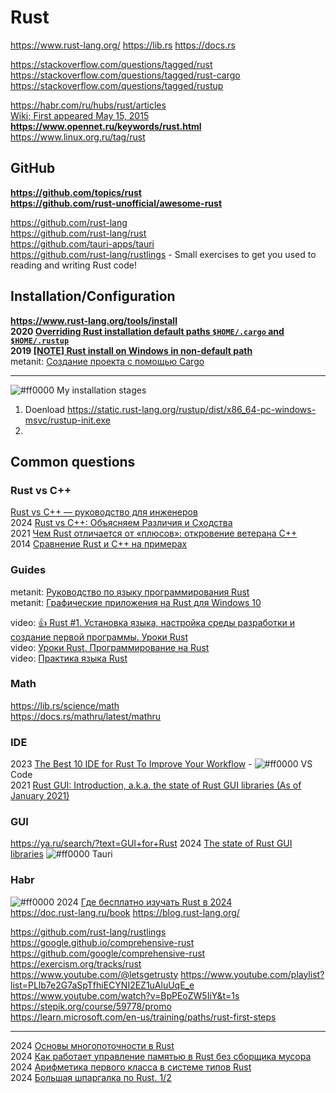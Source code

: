 # Rust
https://www.rust-lang.org/
https://lib.rs
https://docs.rs

https://stackoverflow.com/questions/tagged/rust              
https://stackoverflow.com/questions/tagged/rust-cargo                
https://stackoverflow.com/questions/tagged/rustup              

https://habr.com/ru/hubs/rust/articles                        
[Wiki; First appeared	May 15, 2015](https://en.wikipedia.org/wiki/Rust_(programming_language))                
**https://www.opennet.ru/keywords/rust.html**                
https://www.linux.org.ru/tag/rust                    

## GitHub            
**https://github.com/topics/rust**             
**https://github.com/rust-unofficial/awesome-rust**                        

https://github.com/rust-lang               
https://github.com/rust-lang/rust                   
https://github.com/tauri-apps/tauri                           
https://github.com/rust-lang/rustlings -  Small exercises to get you used to reading and writing Rust code!                 

## Installation/Configuration                    
**https://www.rust-lang.org/tools/install**                                  
**2020 [Overriding Rust installation default paths `$HOME/.cargo` and `$HOME/.rustup`](https://stackoverflow.com/questions/57765424/overriding-rust-installation-default-paths-home-cargo-and-home-rustup)**                    
**2019 [[NOTE] Rust install on Windows in non-default path](https://blog.keithkim.com/2019/12/note-rust-install-on-windows-in-non.html)**          
metanit: [Создание проекта с помощью Cargo](https://metanit.com/rust/tutorial/9.1.php)         
- - -
![#ff0000](https://placehold.co/15x15/ff0000/ff0000.png) My installation stages
1) Doenload https://static.rust-lang.org/rustup/dist/x86_64-pc-windows-msvc/rustup-init.exe
2) 

## Common questions
### Rust vs C++
[Rust vs C++ — руководство для инженеров](https://itanddigital.ru/bloghrconsulting/tpost/5u6uxrp4l1-rust-vs-c-rukovodstvo-dlya-inzhenerov)                
2024 [Rust vs C++: Объясняем Различия и Сходства](https://ru.bitdegree.org/rukovodstvo/rust-vs-cplusplus/)                
2021 [Чем Rust отличается от «плюсов»: откровение ветерана С++](https://skillbox.ru/media/code/chem-rust-luchshe-plyusov/)          
2014 [Сравнение Rust и С++ на примерах](https://habr.com/ru/articles/225003/)                


### Guides
metanit: [Руководство по языку программирования Rust](https://metanit.com/rust/tutorial/)          
metanit: [Графические приложения на Rust для Windows 10](https://metanit.com/rust/windows/1.1.php)               

video: [👍 Rust #1. Установка языка, настройка среды разработки и создание первой программы. Уроки Rust](https://www.youtube.com/watch?v=Vt4CfEWYuKQ)        
video: [Уроки Rust. Программирование на Rust](https://www.youtube.com/watch?v=Vt4CfEWYuKQ&list=PLgG7lPwNdp556iIin-9eaJLlu7HL6YFv0)         
video: [Практика языка Rust](https://www.youtube.com/watch?v=Jj260tvle9A&list=PLgG7lPwNdp549XTbALX0yqZY0u0MRPPtX)           

### Math
https://lib.rs/science/math                           
https://docs.rs/mathru/latest/mathru                        


### IDE
2023 [The Best 10 IDE for Rust To Improve Your Workflow](https://tms-outsource.com/blog/posts/best-ide-for-rust/) - ![#ff0000](https://placehold.co/15x15/ff0000/ff0000.png) VS Code     
2021 [Rust GUI: Introduction, a.k.a. the state of Rust GUI libraries (As of January 2021)](https://dev.to/davidedelpapa/rust-gui-introduction-a-k-a-the-state-of-rust-gui-libraries-as-of-january-2021-40gl)         

### GUI
https://ya.ru/search/?text=GUI+for+Rust
2024 [The state of Rust GUI libraries](https://blog.logrocket.com/state-rust-gui-libraries)   ![#ff0000](https://placehold.co/15x15/ff0000/ff0000.png) Tauri

### Habr 
![#ff0000](https://placehold.co/15x15/ff0000/ff0000.png) 2024 [Где бесплатно изучать Rust в 2024](https://habr.com/ru/articles/786176/)                                            
https://doc.rust-lang.ru/book
https://blog.rust-lang.org/

https://github.com/rust-lang/rustlings           
https://google.github.io/comprehensive-rust            https://github.com/google/comprehensive-rust                     
https://exercism.org/tracks/rust              
https://www.youtube.com/@letsgetrusty    https://www.youtube.com/playlist?list=PLlb7e2G7aSpTfhiECYNI2EZ1uAluUqE_e       https://www.youtube.com/watch?v=BpPEoZW5IiY&t=1s                                
https://stepik.org/course/59778/promo   
https://learn.microsoft.com/en-us/training/paths/rust-first-steps                                   

- - - -

2024 [Основы многопоточности в Rust](https://habr.com/ru/companies/otus/articles/788466/)             
2024 [Как работает управление памятью в Rust без сборщика мусора](https://habr.com/ru/hubs/rust/articles/)            
2024 [Арифметика первого класса в системе типов Rust](https://habr.com/ru/companies/ruvds/articles/787008/)               
2024 [Большая шпаргалка по Rust. 1/2](https://habr.com/ru/companies/timeweb/articles/785096/)             




